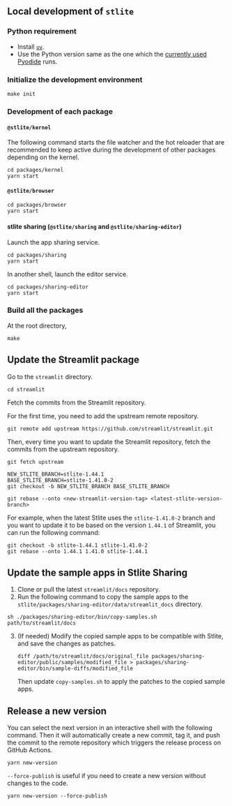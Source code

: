 ## Local development of `stlite`

### Python requirement

- Install [`uv`](https://docs.astral.sh/uv/).
- Use the Python version same as the one which the [currently used Pyodide](./packages/kernel/src/worker.ts) runs.

### Initialize the development environment

```
make init
```

### Development of each package

#### `@stlite/kernel`

The following command starts the file watcher and the hot reloader that are recommended to keep active during the development of other packages depending on the kernel.

```shell
cd packages/kernel
yarn start
```

#### `@stlite/browser`

```shell
cd packages/browser
yarn start
```

#### stlite sharing (`@stlite/sharing` and `@stlite/sharing-editor`)

Launch the app sharing service.

```shell
cd packages/sharing
yarn start
```

In another shell, launch the editor service.

```shell
cd packages/sharing-editor
yarn start
```

### Build all the packages

At the root directory,

```shell
make
```

## Update the Streamlit package

Go to the `streamlit` directory.

```shell
cd streamlit
```

Fetch the commits from the Streamlit repository.

For the first time, you need to add the upstream remote repository.

```shell
git remote add upstream https://github.com/streamlit/streamlit.git
```

Then, every time you want to update the Streamlit repository, fetch the commits from the upstream repository.

```shell
git fetch upstream
```

```
NEW_STLITE_BRANCH=stlite-1.44.1
BASE_STLITE_BRANCH=stlite-1.41.0-2
git checkout -b NEW_STLITE_BRANCH BASE_STLITE_BRANCH
```

```
git rebase --onto <new-streamlit-version-tag> <latest-stlite-version-branch>
```

For example, when the latest Stlite uses the `stlite-1.41.0-2` branch and you want to update it to be based on the version `1.44.1` of Streamlit, you can run the following command:

```
git checkout -b stlite-1.44.1 stlite-1.41.0-2
git rebase --onto 1.44.1 1.41.0 stlite-1.44.1
```

## Update the sample apps in Stlite Sharing

1. Clone or pull the latest `streamlit/docs` repository.
2. Run the following command to copy the sample apps to the `stlite/packages/sharing-editor/data/streamlit_docs` directory.

```
sh ./packages/sharing-editor/bin/copy-samples.sh path/to/streamlit/docs
```

3. (If needed) Modify the copied sample apps to be compatible with Stlite, and save the changes as patches.
   ```
   diff /path/to/streamlit/docs/original_file packages/sharing-editor/public/samples/modified_file > packages/sharing-editor/bin/sample-diffs/modified_file
   ```
   Then update `copy-samples.sh` to apply the patches to the copied sample apps.

## Release a new version

You can select the next version in an interactive shell with the following command. Then it will automatically create a new commit, tag it, and push the commit to the remote repository which triggers the release process on GitHub Actions.

```shell
yarn new-version
```

`--force-publish` is useful if you need to create a new version without changes to the code.

```shell
yarn new-version --force-publish
```
